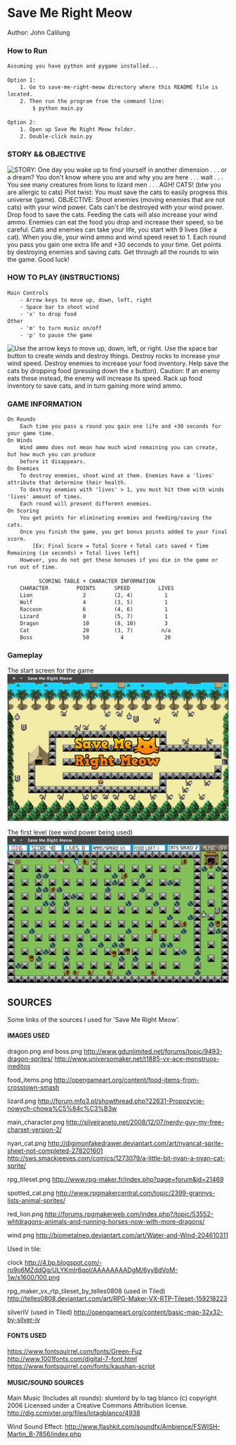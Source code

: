 # Save Me Right Meow
Author: John Calilung

### How to Run
    Assuming you have python and pygame installed...

    Option 1:
        1. Go to save-me-right-meow directory where this README file is located.
        2. Then run the program from the command line:
            $ python main.py

    Option 2:
        1. Open up Save Me Right Meow folder.
        2. Double-click main.py

### STORY && OBJECTIVE
![STORY: One day you wake up to find yourself in another dimension . . . or a dream?
    You don't know where you are and why you are here . . . wait . . .
    You see many creatures from lions to lizard men . . .
    AGH! CATS! (btw you are allergic to cats)
    Plot twist: You must save the cats to easily progress this universe (game).
    OBJECTIVE:    Shoot enemies (moving enemies that are not cats) with your wind power.
    Cats can't be destroyed with your wind power.
    Drop food to save the cats. Feeding the cats will also increase your wind ammo.
    Enemies can eat the food you drop and increase their speed, so be careful.
    Cats and enemies can take your life, you start with 9 lives (like a cat).
    When you die, your wind ammo and wind speed reset to 1.
    Each round you pass you gain one extra life and +30 seconds to your time.
    Get points by destroying enemies and saving cats. Get through all the rounds to win the game. Good luck!](images/story-objective.png?raw=true "Story & Objective")


### HOW TO PLAY (INSTRUCTIONS)
    Main Controls
        - Arrow keys to move up, down, left, right
        - Space bar to shoot wind
        - 'x' to drop food
    Other
        - 'm' to turn music on/off
        - 'p' to pause the game
        
![Use the arrow keys to move up, down, left, or right.
    Use the space bar button to create winds and destroy things.
    Destroy rocks to increase your wind speed.
    Destroy enemies to increase your food inventory.
    Help save the cats by dropping food (pressing down the x button).
        Caution: If an enemy eats these instead, the enemy will increase its speed.
    Rack up food inventory to save cats, and in turn gaining more wind ammo.](images/instructions.png?raw=true "Instructions")


### GAME INFORMATION
    On Rounds
        Each time you pass a round you gain one life and +30 seconds for your game time.
    On Winds
        Wind ammo does not mean how much wind remaining you can create, but how much you can produce
        before it disappears.
    On Enemies
        To destroy enemies, shoot wind at them. Enemies have a 'lives' attribute that determine their health.
        To destroy enemies with 'lives' > 1, you must hit them with winds 'lives' amount of times.
        Each round will present different enemies.
    On Scoring
        You get points for eliminating enemies and feeding/saving the cats.
        Once you finish the game, you get bonus points added to your final score.
            [Ex: Final Score = Total Score + Total cats saved + Time Remaining (in seconds) + Total lives left]
        However, you do not get these bonuses if you die in the game or run out of time.

              SCORING TABLE + CHARACTER INFORMATION
        CHARACTER         POINTS      SPEED         LIVES
        Lion                2         (2, 4)          1
        Wolf                4         (3, 5)          1
        Raccoon             6         (4, 6)          1
        Lizard              8         (5, 7)          1
        Dragon              10        (8, 10)         3
        Cat                 20        (3, 7)         n/a
        Boss                50          4             20


### Gameplay
The start screen for the game
![Screenshot of the start screen](images/start-screen.png?raw=true "Start Screen")

The first level (see wind power being used)
![Screenshot of gameplay](images/gameplay.png?raw=true "Gameplay")
	
	
	
## SOURCES
Some links of the sources I used for 'Save Me Right Meow'.


#### IMAGES USED

dragon.png and boss.png
http://www.gdunlimited.net/forums/topic/9493-dragon-sprites/
http://www.universomaker.net/t1885-vx-ace-monstruos-ineditos

food_items.png
http://opengameart.org/content/food-items-from-crosstown-smash

lizard.png
http://forum.mfo3.pl/showthread.php?22631-Propozycje-nowych-chowa%C5%84c%C3%B3w

main_character.png
http://silveiraneto.net/2008/12/07/nerdy-guy-my-free-charset-version-2/

nyan_cat.png
http://digimonfakedrawer.deviantart.com/art/nyancat-sprite-sheet-not-completed-278201601
http://sws.smackjeeves.com/comics/1273079/a-little-bit-nyan-a-nyan-cat-sprite/

rpg_tileset.png
http://www.rpg-maker.fr/index.php?page=forum&id=21469

spotted_cat.png
http://www.rpgmakercentral.com/topic/2399-grannys-lists-animal-sprites/

red_lion.png
http://forums.rpgmakerweb.com/index.php?/topic/53552-whtdragons-animals-and-running-horses-now-with-more-dragons/

wind.png
http://biometalneo.deviantart.com/art/Water-and-Wind-204610311

Used in tile:

clock
http://4.bp.blogspot.com/-ro9o6MZddQg/ULYKmIr6qpI/AAAAAAAADgM/6yyBdVoM-1w/s1600/100.png

rpg_maker_vx_rtp_tileset_by_telles0808 (used in Tiled)
http://telles0808.deviantart.com/art/RPG-Maker-VX-RTP-Tileset-159218223

silverIV (used in Tiled)
http://opengameart.org/content/basic-map-32x32-by-silver-iv


#### FONTS USED
https://www.fontsquirrel.com/fonts/Green-Fuz
http://www.1001fonts.com/digital-7-font.html
https://www.fontsquirrel.com/fonts/kaushan-script


#### MUSIC/SOUND SOURCES

Main Music (Includes all rounds):
slumlord by lo tag blanco (c) copyright 2006 Licensed under a Creative Commons Attribution license.
http://dig.ccmixter.org/files/lotagblanco/4938

Wind Sound Effect:
	http://www.flashkit.com/soundfx/Ambience/FSWISH-Martin_B-7856/index.php